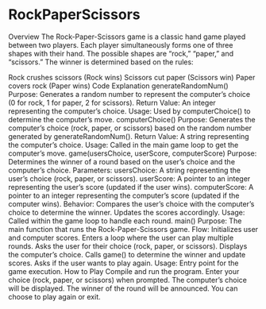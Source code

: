 # RockPaperScissors
Overview
The Rock-Paper-Scissors game is a classic hand game played between two players. Each player simultaneously forms one of three shapes with their hand. The possible shapes are “rock,” “paper,” and “scissors.” The winner is determined based on the rules:

Rock crushes scissors (Rock wins)
Scissors cut paper (Scissors win)
Paper covers rock (Paper wins)
Code Explanation
generateRandomNum()
Purpose: Generates a random number to represent the computer’s choice (0 for rock, 1 for paper, 2 for scissors).
Return Value: An integer representing the computer’s choice.
Usage: Used by computerChoice() to determine the computer’s move.
computerChoice()
Purpose: Generates the computer’s choice (rock, paper, or scissors) based on the random number generated by generateRandomNum().
Return Value: A string representing the computer’s choice.
Usage: Called in the main game loop to get the computer’s move.
game(usersChoice, userScore, computerScore)
Purpose: Determines the winner of a round based on the user’s choice and the computer’s choice.
Parameters:
usersChoice: A string representing the user’s choice (rock, paper, or scissors).
userScore: A pointer to an integer representing the user’s score (updated if the user wins).
computerScore: A pointer to an integer representing the computer’s score (updated if the computer wins).
Behavior:
Compares the user’s choice with the computer’s choice to determine the winner.
Updates the scores accordingly.
Usage: Called within the game loop to handle each round.
main()
Purpose: The main function that runs the Rock-Paper-Scissors game.
Flow:
Initializes user and computer scores.
Enters a loop where the user can play multiple rounds.
Asks the user for their choice (rock, paper, or scissors).
Displays the computer’s choice.
Calls game() to determine the winner and update scores.
Asks if the user wants to play again.
Usage: Entry point for the game execution.
How to Play
Compile and run the program.
Enter your choice (rock, paper, or scissors) when prompted.
The computer’s choice will be displayed.
The winner of the round will be announced.
You can choose to play again or exit.
